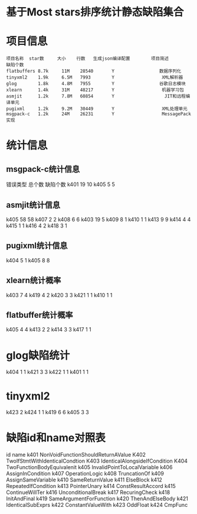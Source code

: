 基于Most stars排序统计静态缺陷集合
=================================

# 项目信息
    项目名称  star数     大小    行数   生成json编译配置        项目简述          缺陷个数  
    flatbuffers 8.7k     11M    28540       Y                 数据序列化
    tinyxml2    1.9k     6.5M   7993        Y                  XML解析器
    glog        1.8k     4.8M   7955        Y                 谷歌日志模块
    xlearn      1.4k     31M    48217       Y                  机器学习包
    asmjit      1.2k     7.8M   60854       Y                   JIT和远程编译单元
    pugixml     1.2k     9.2M   30449       Y                  XML处理单元
    msgpack-c   1.2k     24M    26231       Y                  MessagePack实现
# 统计信息
## msgpack-c统计信息
错误类型    总个数     缺陷个数
k401          19         10
k405          5          5

## asmjit统计信息
k405       58       58
k407       2        2
k408       6        6
k403      19       5
k409       8       1
k410       1       1
k413       9       9
k414       4       4
k415       1       1
k416       4       2
k418      3       1
## pugixml统计信息
k404      5       1
k405      8       8
## xlearn统计概率
k403      7      4
k419      4       2
k420      3       3
k421      1       1
k410      1       1
## flatbuffer统计概率
k405      4       4
k413      2       2
k414      3       3
k417     1        1
# glog缺陷统计
k404      1      1
k421      3      3
k422      1      1
k401      1      1
# tinyxml2
k423           2
k424      1      1
k419      6      6
k405      3      3
# 缺陷id和name对照表
id                   name
k401        NonVoidFunctionShouldReturnAValue
K402        TwoIfStmtWithIdenticalCondtion
K403       IdenticalAlongsideIfCondition
K404       TwoFunctionBodyEquivalenit
k405       InvalidPointToLocalVariable
k406       AssignInCondition
k407       OperationLogic
k408       TruncationOf
k409       AssignSameVariable
k410       SameReturnValue
k411       ElseBlock
k412       RepeatedIfCondition
k413       PointerUnary
k414       ConstResultAccord
k415       ContinueWillTer
k416       UnconditionalBreak
k417       RecuringCheck
k418       InitAndFinal
k419       SameArgumentForFunction
k420       ThenAndElseBody
k421       IdenticalSubExprs
k422       ConstantValueWith
k423       OddFloat
k424       CmpFunc
